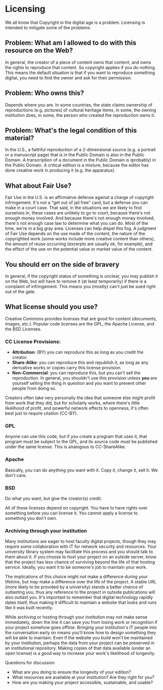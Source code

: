 # Licensing

We all know that Copyright in the digital age is a problem. Licensing is intended to mitigate some of the problems.

## Problem: What am I allowed to do with this resource on the Web?
In general, the creator of a piece of content owns that content, and owns the rights to reproduce that content. So copyright applies if you do nothing. This means the default situation is that if you want to reproduce something digital, you need to find the owner and ask for their permission.

## Problem: Who owns this?
Depends where you are. In some countries, the state claims ownership of reproductions (e.g. pictures) of cultural heritage items, in some, the owning institution does, in some, the person who created the reproduction owns it.

## Problem: What's the legal condition of this material?
In the U.S., a faithful reproduction of a 2-dimensional source (e.g. a portrait or a manuscript page) that is in the Public Domain is also in the Public Domain. A transcription of a document in the Public Domain is (probably) in the Public Domain. A critical edition is a mixture, because the editor has done creative work in producing it (e.g. the apparatus). 

## What about Fair Use?
Fair Use in the U.S. is an affirmative defense against a charge of copyright infringement. It's not a "get out of jail free" card, but a defense you can make in a court case. That said, in the situations we are likely to find ourselves in, these cases are unlikely to go to court, because there's not enough money involved. And because there's not enough money involved, there's not enough case law to determine what you can do. Most of the time, we're in a big gray area. Licenses can help dispel this fog. A judgment of Fair Use depends on the use made of the content, the nature of the copyrighted work (some works include more creative content than others), the amount of reuse occurring (excerpts are usually ok, for example), and the effect of the use on the potential value or market value of the content.

## You should err on the side of bravery
In general, if the copyright status of something is unclear, you may publish it on the Web, but will have to remove it (at least temporarily) if there is a complaint of infringement. This means you (mostly) can't just be sued right out of the gate.

## What license should you use?
Creative Commons provides licenses that are good for content (documents, images, etc.). Popular code licenses are the GPL, the Apache License, and the BSD Licenses.

### CC License Provisions:
 * **Attribution**: (BY) you can reproduce this as long as you credit the creator.
 * **Share-Alike**: you can reproduce this and republish it, as long as any derivative works or copies carry this license provision.
 * **Non-Commercial**: you can reproduce this, but you can't sell the reproduction. In general, you shouldn't use this provision unless **you** are yourself selling the thing in question and you want to prevent other people from doing so.

 Creators often take very personally the idea that someone else might profit from work that they did, but for scholarly works, where there's little likelihood of profit, and powerful network effects to openness, it's often best just to require citation (CC-BY).

### GPL
Anyone can use this code, but if you create a program that uses it, that program must be subject to the GPL, and its source code must be published under the same license. This is analogous to CC-ShareAlike.

### Apache
Basically, you can do anything you want with it. Copy it, change it, sell it. We don't care.

### BSD
Do what you want, but give the creator(s) credit.

All of these licenses depend on copyright. You have to have rights over something before you can license it. You cannot apply a license to something you don't own.


### Archiving through your institution
Many institutions are eager to host faculty digital projects, though they may require some collaboration with IT for network security and resources. Your university library system may facilitate this process and you should talk to them about it. If you choose to host your project on an outside server, know that the project has less chance of surviving beyond the life of that hosting service. Ideally, you want it to be someone's job to maintain your work.

The implications of this choice might not make a difference during your lifetime, but may make a difference over the life of the project. A stable URL (more likely to be provided by a university) stands a better chance of outlasting you, thus any reference to the project in outside publications will also outlast you. It's important to remember that digital technology rapidly dates itself, thus making it difficult to maintain a website that looks and runs like it was built recently.

While archiving or hosting through your institution may not make sense immediately, down the line it can save you from losing work or recognition if your project somehow goes offline. Bringing your institution's IT people into the conversation early on means you'll know how to design something they will be able to maintain. Even if the website you build won't be maintained by your institution, perhaps the data from your project can be preserved in an institutional repository. Making copies of that data available (under an open license) is a good way to increase your work's likelihood of longevity.

Questions for discussion
* What are you doing to ensure the longevity of your edition?
* What resources are available at your institution? Are they right for you?
* How are you making your project accessible, sustainable, and usable?